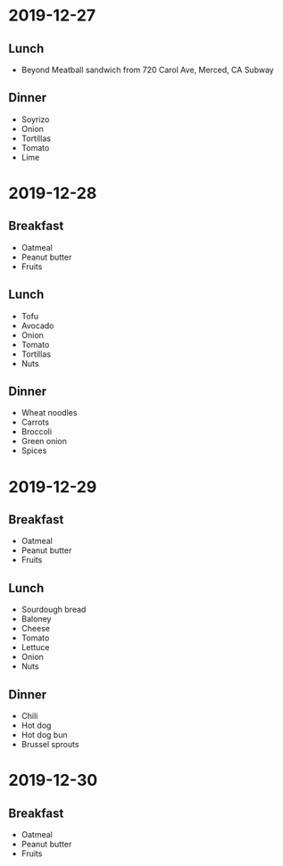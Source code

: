 # 2019-12-27
## Lunch
* Beyond Meatball sandwich from 720 Carol Ave, Merced, CA Subway

## Dinner
* Soyrizo
* Onion
* Tortillas
* Tomato
* Lime

# 2019-12-28
## Breakfast
* Oatmeal
* Peanut butter
* Fruits

## Lunch
* Tofu
* Avocado
* Onion
* Tomato
* Tortillas
* Nuts

## Dinner
* Wheat noodles
* Carrots
* Broccoli
* Green onion
* Spices

# 2019-12-29
## Breakfast
* Oatmeal
* Peanut butter
* Fruits

## Lunch
* Sourdough bread
* Baloney
* Cheese
* Tomato
* Lettuce
* Onion
* Nuts

## Dinner
* Chili
* Hot dog
* Hot dog bun
* Brussel sprouts

# 2019-12-30
## Breakfast
* Oatmeal
* Peanut butter
* Fruits
